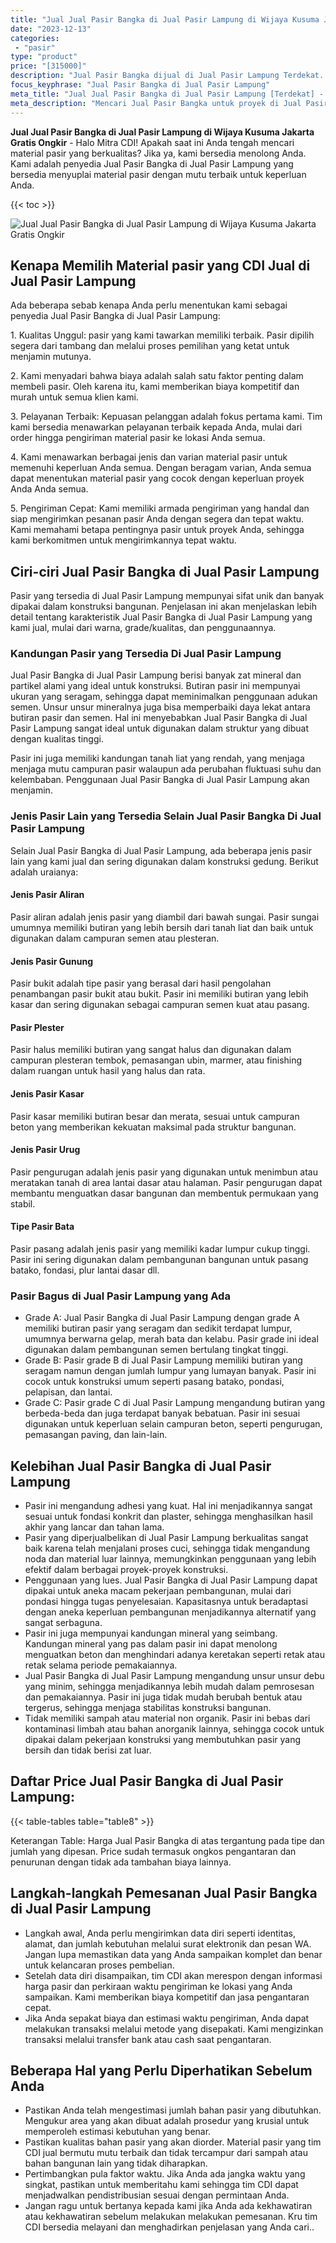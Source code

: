```yaml
---
title: "Jual Jual Pasir Bangka di Jual Pasir Lampung di Wijaya Kusuma Jakarta Gratis Ongkir"
date: "2023-12-13"
categories:
 - "pasir"
type: "product"
price: "[315000]"
description: "Jual Pasir Bangka dijual di Jual Pasir Lampung Terdekat. Jual Pasir Bangka ini sering digunakan dalam proyek konstruksi sebagai bahan campuran yang berkualitas dan bersih. Kontak kami untuk mendapatkan informasi lebih lanjut."
focus_keyphrase: "Jual Pasir Bangka di Jual Pasir Lampung"
meta_title: "Jual Jual Pasir Bangka di Jual Pasir Lampung [Terdekat] - CDI"
meta_description: "Mencari Jual Pasir Bangka untuk proyek di Jual Pasir Lampung? Kami menawarkan Jual Pasir Bangka berkualitas untuk bahan campuran. Dapatkan penawaran terbaik sekarang."
---
```


**Jual Jual Pasir Bangka di Jual Pasir Lampung di Wijaya Kusuma Jakarta Gratis Ongkir** - Halo Mitra CDI! Apakah saat ini Anda tengah mencari material pasir yang berkualitas? Jika ya, kami bersedia menolong Anda. Kami adalah penyedia Jual Pasir Bangka di Jual Pasir Lampung yang bersedia menyuplai material pasir dengan mutu terbaik untuk keperluan Anda.

{{< toc >}}

![Jual Jual Pasir Bangka di Jual Pasir Lampung di Wijaya Kusuma Jakarta Gratis Ongkir](/images/pasir/pasir-bangunan-27.jpg)

## Kenapa Memilih Material pasir yang CDI Jual di Jual Pasir Lampung

Ada beberapa sebab kenapa Anda perlu menentukan kami sebagai penyedia Jual Pasir Bangka di Jual Pasir Lampung:

1\.  Kualitas Unggul: pasir yang kami tawarkan memiliki terbaik. Pasir dipilih segera dari tambang dan melalui proses pemilihan yang ketat untuk menjamin mutunya.

2\.  Kami menyadari bahwa biaya adalah salah satu faktor penting dalam membeli pasir. Oleh karena itu, kami memberikan biaya kompetitif dan murah untuk semua klien kami.

3\.  Pelayanan Terbaik: Kepuasan pelanggan adalah fokus pertama kami. Tim kami bersedia menawarkan pelayanan terbaik kepada Anda, mulai dari order hingga pengiriman material pasir ke lokasi Anda semua.

4\.  Kami menawarkan berbagai jenis dan varian material pasir untuk memenuhi keperluan Anda semua. Dengan beragam varian, Anda semua dapat menentukan material pasir yang cocok dengan keperluan proyek Anda Anda semua.

5\.  Pengiriman Cepat: Kami memiliki armada pengiriman yang handal dan siap mengirimkan pesanan pasir Anda dengan segera dan tepat waktu. Kami memahami betapa pentingnya pasir untuk proyek Anda, sehingga kami berkomitmen untuk mengirimkannya tepat waktu.

## Ciri-ciri Jual Pasir Bangka di Jual Pasir Lampung

Pasir yang tersedia di Jual Pasir Lampung mempunyai sifat unik dan banyak dipakai dalam konstruksi bangunan. Penjelasan ini akan menjelaskan lebih detail tentang karakteristik Jual Pasir Bangka di Jual Pasir Lampung yang kami jual, mulai dari warna, grade/kualitas, dan penggunaannya.

### Kandungan Pasir yang Tersedia Di Jual Pasir Lampung

Jual Pasir Bangka di Jual Pasir Lampung berisi banyak zat mineral dan partikel alami yang ideal untuk konstruksi. Butiran pasir ini mempunyai ukuran yang seragam, sehingga dapat meminimalkan penggunaan adukan semen. Unsur unsur mineralnya juga bisa memperbaiki daya lekat antara butiran pasir dan semen. Hal ini menyebabkan Jual Pasir Bangka di Jual Pasir Lampung sangat ideal untuk digunakan dalam struktur yang dibuat dengan kualitas tinggi.

Pasir ini juga memiliki kandungan tanah liat yang rendah, yang menjaga menjaga mutu campuran pasir walaupun ada perubahan fluktuasi suhu dan kelembaban. Penggunaan Jual Pasir Bangka di Jual Pasir Lampung akan menjamin.

### Jenis Pasir Lain yang Tersedia Selain Jual Pasir Bangka Di Jual Pasir Lampung

Selain Jual Pasir Bangka di Jual Pasir Lampung, ada beberapa jenis pasir lain yang kami jual dan sering digunakan dalam konstruksi gedung. Berikut adalah uraianya:

#### Jenis Pasir Aliran

Pasir aliran adalah jenis pasir yang diambil dari bawah sungai. Pasir sungai umumnya memiliki butiran yang lebih bersih dari tanah liat dan baik untuk digunakan dalam campuran semen atau plesteran.

#### Jenis Pasir Gunung

Pasir bukit adalah tipe pasir yang berasal dari hasil pengolahan penambangan pasir bukit atau bukit. Pasir ini memiliki butiran yang lebih kasar dan sering digunakan sebagai campuran semen kuat atau pasang.

#### Pasir Plester

Pasir halus memiliki butiran yang sangat halus dan digunakan dalam campuran plesteran tembok, pemasangan ubin, marmer, atau finishing dalam ruangan untuk hasil yang halus dan rata.

#### Jenis Pasir Kasar

Pasir kasar memiliki butiran besar dan merata, sesuai untuk campuran beton yang memberikan kekuatan maksimal pada struktur bangunan.

#### Jenis Pasir Urug

Pasir pengurugan adalah jenis pasir yang digunakan untuk menimbun atau meratakan tanah di area lantai dasar atau halaman. Pasir pengurugan dapat membantu menguatkan dasar bangunan dan membentuk permukaan yang stabil.

#### Tipe Pasir Bata

Pasir pasang adalah jenis pasir yang memiliki kadar lumpur cukup tinggi. Pasir ini sering digunakan dalam pembangunan bangunan untuk pasang batako, fondasi, plur lantai dasar dll.

### Pasir Bagus di Jual Pasir Lampung yang Ada

*   Grade A: Jual Pasir Bangka di Jual Pasir Lampung dengan grade A memiliki butiran pasir yang seragam dan sedikit terdapat lumpur, umumnya berwarna gelap, merah bata dan kelabu. Pasir grade ini ideal digunakan dalam pembangunan semen bertulang tingkat tinggi.
*   Grade B: Pasir grade B di Jual Pasir Lampung memiliki butiran yang seragam namun dengan jumlah lumpur yang lumayan banyak. Pasir ini cocok untuk konstruksi umum seperti pasang batako, pondasi, pelapisan, dan lantai.
*   Grade C: Pasir grade C di Jual Pasir Lampung mengandung butiran yang berbeda-beda dan juga terdapat banyak bebatuan. Pasir ini sesuai digunakan untuk keperluan selain campuran beton, seperti pengurugan, pemasangan paving, dan lain-lain.

## Kelebihan Jual Pasir Bangka di Jual Pasir Lampung

*   Pasir ini mengandung adhesi yang kuat. Hal ini menjadikannya sangat sesuai untuk fondasi konkrit dan plaster, sehingga menghasilkan hasil akhir yang lancar dan tahan lama.
*   Pasir yang diperjualbelikan di Jual Pasir Lampung berkualitas sangat baik karena telah menjalani proses cuci, sehingga tidak mengandung noda dan material luar lainnya, memungkinkan penggunaan yang lebih efektif dalam berbagai proyek-proyek konstruksi.
*   Penggunaan yang lues. Jual Pasir Bangka di Jual Pasir Lampung dapat dipakai untuk aneka macam pekerjaan pembangunan, mulai dari pondasi hingga tugas penyelesaian. Kapasitasnya untuk beradaptasi dengan aneka keperluan pembangunan menjadikannya alternatif yang sangat serbaguna.
*   Pasir ini juga mempunyai kandungan mineral yang seimbang. Kandungan mineral yang pas dalam pasir ini dapat menolong menguatkan beton dan menghindari adanya keretakan seperti retak atau retak selama periode pemakaiannya.
*   Jual Pasir Bangka di Jual Pasir Lampung mengandung unsur unsur debu yang minim, sehingga menjadikannya lebih mudah dalam pemrosesan dan pemakaiannya. Pasir ini juga tidak mudah berubah bentuk atau tergerus, sehingga menjaga stabilitas konstruksi bangunan.
*   Tidak memiliki sampah atau material non organik. Pasir ini bebas dari kontaminasi limbah atau bahan anorganik lainnya, sehingga cocok untuk dipakai dalam pekerjaan konstruksi yang membutuhkan pasir yang bersih dan tidak berisi zat luar.

## Daftar Price Jual Pasir Bangka di Jual Pasir Lampung:

{{< table-tables table="table8" >}}

Keterangan Table: Harga Jual Pasir Bangka di atas tergantung pada tipe dan jumlah yang dipesan. Price sudah termasuk ongkos pengantaran dan penurunan dengan tidak ada tambahan biaya lainnya.

## Langkah-langkah Pemesanan Jual Pasir Bangka di Jual Pasir Lampung

*   Langkah awal, Anda perlu mengirimkan data diri seperti identitas, alamat, dan jumlah kebutuhan melalui surat elektronik dan pesan WA. Jangan lupa memastikan data yang Anda sampaikan komplet dan benar untuk kelancaran proses pembelian.
*   Setelah data diri disampaikan, tim CDI akan merespon dengan informasi harga pasir dan perkiraan waktu pengiriman ke lokasi yang Anda sampaikan. Kami memberikan biaya kompetitif dan jasa pengantaran cepat.
*   Jika Anda sepakat biaya dan estimasi waktu pengiriman, Anda dapat melakukan transaksi melalui metode yang disepakati. Kami mengizinkan transaksi melalui transfer bank atau cash saat pengantaran.

## Beberapa Hal yang Perlu Diperhatikan Sebelum Anda

*   Pastikan Anda telah mengestimasi jumlah bahan pasir yang dibutuhkan. Mengukur area yang akan dibuat adalah prosedur yang krusial untuk memperoleh estimasi kebutuhan yang benar.
*   Pastikan kualitas bahan pasir yang akan diorder. Material pasir yang tim CDI jual bermutu mutu terbaik dan tidak tercampur dari sampah atau bahan bangunan lain yang tidak diharapkan.
*   Pertimbangkan pula faktor waktu. Jika Anda ada jangka waktu yang singkat, pastikan untuk memberitahu kami sehingga tim CDI dapat menjadwalkan pendistribusian sesuai dengan permintaan Anda.
*   Jangan ragu untuk bertanya kepada kami jika Anda ada kekhawatiran atau kekhawatiran sebelum melakukan melakukan pemesanan. Kru tim CDI bersedia melayani dan menghadirkan penjelasan yang Anda cari..
